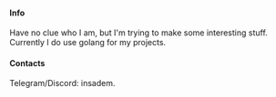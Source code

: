 #### Info
Have no clue who I am, but I'm trying to make some interesting stuff.
Currently I do use golang for my projects.

#### Contacts
Telegram/Discord: insadem.
